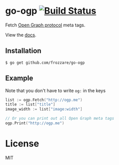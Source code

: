 # go-ogp [![Build Status](https://travis-ci.org/frozzare/go-ogp.svg?branch=master)](https://travis-ci.org/frozzare/go-ogp)

 Fetch [Open Graph protocol](http://ogp.me/) meta tags.

 View the [docs](http://godoc.org/github.com/frozzare/go-ogp).

## Installation

```
$ go get github.com/frozzare/go-ogp
```

## Example

  Note that you don't have to write `og:` in the keys

```go
list := ogp.Fetch("http://ogp.me")
title := list["title"]
image_width := list["image:width"]

// Or you can print out all Open Graph meta tags
ogp.Print("http://ogp.me")
```

# License

 MIT
